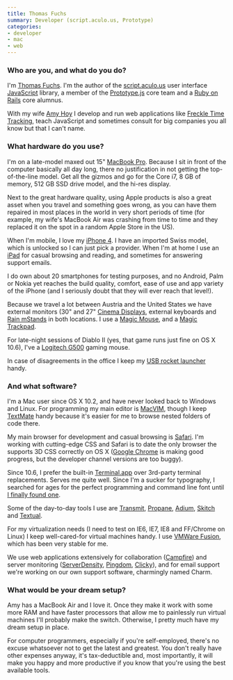 ```yaml
---
title: Thomas Fuchs
summary: Developer (script.aculo.us, Prototype)
categories:
- developer
- mac
- web
---
```


### Who are you, and what do you do?

I'm [Thomas Fuchs](http://mir.aculo.us/ "Thomas' website."). I'm the author of the [script.aculo.us][script.aculo.us] user interface [JavaScript][] library, a member of the [Prototype.js][prototype] core team and a [Ruby on Rails][rails] core alumnus.

With my wife [Amy Hoy](http://amy.hoy.usesthis.com/ "Amy's Setup interview.") I develop and run web applications like [Freckle Time Tracking][freckle], teach JavaScript and sometimes consult for big companies you all know but that I can't name.

### What hardware do you use?

I'm on a late-model maxed out 15" [MacBook Pro][macbook-pro]. Because I sit in front of the computer basically all day long, there no justification in not getting the top-of-the-line model. Get all the gizmos and go for the Core i7, 8 GB of memory, 512 GB SSD drive model, and the hi-res display.

Next to the great hardware quality, using Apple products is also a great asset when you travel and something goes wrong, as you can have them repaired in most places in the world in very short periods of time (for example, my wife's MacBook Air was crashing from time to time and they replaced it on the spot in a random Apple Store in the US).

When I'm mobile, I love my [iPhone 4][iphone-4]. I have an imported Swiss model, which is unlocked so I can just pick a provider. When I'm at home I use an [iPad][] for casual browsing and reading, and sometimes for answering support emails.

I do own about 20 smartphones for testing purposes, and no Android, Palm or Nokia yet reaches the build quality, comfort, ease of use and app variety of the iPhone (and I seriously doubt that they will ever reach that level!).

Because we travel a lot between Austria and the United States we have external monitors (30" and 27" [Cinema Displays][cinema-display], external keyboards and [Rain mStands][mstand] in both locations. I use a [Magic Mouse][magic-mouse], and a [Magic Trackpad][magic-trackpad].

For late-night sessions of Diablo II (yes, that game runs just fine on OS X 10.6), I've a [Logitech G500][g500] gaming mouse.

In case of disagreements in the office I keep my [USB rocket launcher](http://www.thinkgeek.com/interests/techies/8a0f/ "A USB-controlled foam rocket launcher.") handy.

### And what software?

I'm a Mac user since OS X 10.2, and have never looked back to Windows and Linux. For programming my main editor is [MacVIM][], though I keep [TextMate][] handy because it's easier for me to browse nested folders of code there.

My main browser for development and casual browsing is [Safari][]. I'm working with cutting-edge CSS and Safari is to date the only browser the supports 3D CSS correctly on OS X ([Google Chrome][chrome] is making good progress, but the developer channel versions are too buggy).

Since 10.6, I prefer the built-in [Terminal.app][terminal] over 3rd-party terminal replacements. Serves me quite well. Since I'm a sucker for typography, I searched for ages for the perfect programming and command line font until [I finally found one](http://mir.aculo.us/2010/10/12/the-long-search-for-a-terminal-font-is-over/ "Thomas' post on finding a coding font.").

Some of the day-to-day tools I use are [Transmit][], [Propane][], [Adium][], [Skitch][] and [Textual][].

For my virtualization needs (I need to test on IE6, IE7, IE8 and FF/Chrome on Linux) I keep well-cared-for virtual machines handy. I use [VMWare Fusion][vmware-fusion], which has been very stable for me.

We use web applications extensively for collaboration ([Campfire][]) and server monitoring ([ServerDensity][server-density], [Pingdom][], [Clicky][]), and for email support we're working on our own support software, charmingly named Charm.

### What would be your dream setup?

Amy has a MacBook Air and I love it. Once they make it work with some more RAM and have faster processors that allow me to painlessly run virtual machines I'll probably make the switch. Otherwise, I pretty much have my dream setup in place.

For computer programmers, especially if you're self-employed, there's no excuse whatsoever not to get the latest and greatest. You don't really have other expenses anyway, it's tax-deductible and, most importantly, it will make you happy and more productive if you know that you're using the best available tools.

[cinema-display]: https://en.wikipedia.org/wiki/Apple_Cinema_Display "An LCD display."
[g500]: https://www.amazon.com/Logitech-G500-Programmable-Gaming-Mouse/dp/B002J9GDXI "A gaming mouse."
[ipad]: https://www.apple.com/ipad/ "A tablet device."
[iphone-4]: https://en.wikipedia.org/wiki/IPhone_4 "A smartphone."
[macbook-pro]: https://www.apple.com/macbook-pro/ "A laptop."
[magic-mouse]: https://www.apple.com/magicmouse/ "A multi-touch mouse."
[magic-trackpad]: https://www.apple.com/magictrackpad/ "A trackpad for desktop machines."
[mstand]: https://www.raindesigninc.com/mstand.html "A laptop stand."
[adium]: https://en.wikipedia.org/wiki/Adium "A multi-protocol chat application for the Mac."
[campfire]: https://campfirenow.com/ "Web-based chat."
[chrome]: https://www.google.com/intl/en/chrome/browser/ "A WebKit-based browser, where each tab runs in its own thread."
[clicky]: https://clicky.com/ "A web analytics web service."
[freckle]: https://letsfreckle.com/ "A web service for time tracking."
[javascript]: https://en.wikipedia.org/wiki/JavaScript "An interpreted scripting language."
[macvim]: https://github.com/macvim-dev/macvim "A Mac GUI port of vim."
[pingdom]: https://www.pingdom.com/ "An uptime and performance web service."
[propane]: http://propaneapp.com/ "A native Mac client for the Campfire chat service."
[prototype]: http://prototypejs.org/ "A Javascript library."
[rails]: https://rubyonrails.org/ "A Ruby-based web framework."
[safari]: https://www.apple.com/safari/ "A fast web browser."
[script.aculo.us]: http://script.aculo.us/ "A Javascript user interface library."
[server-density]: https://www.serverdensity.com/ "A server monitoring web service."
[skitch]: https://evernote.com/skitch/ "An always-on image editor for the Mac."
[terminal]: https://en.wikipedia.org/wiki/Terminal_(OS_X) "A console application included with Mac OS X."
[textmate]: https://macromates.com/ "A text editor for the Mac."
[textual]: https://www.codeux.com/textual/ "An IRC client for Mac OS X."
[transmit]: https://panic.com/transmit/ "An FTP/SFTP client for the Mac."
[vmware-fusion]: https://www.vmware.com/products/fusion.html "A PC emulator for the Mac."
